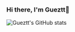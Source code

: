 ### Hi there, I'm Gueztt👋

![Gueztt's GitHub stats](https://github-readme-stats.vercel.app/api?username=Gueztt&count_private=true&show_icons=true&theme=tokyonight&bg_color=00000000&include_all_commits=true)

<!--
**Gueztt/Gueztt** is a ✨ _special_ ✨ repository because its `README.md` (this file) appears on your GitHub profile.

Here are some ideas to get you started:

- 🔭 I’m currently working on ...
- 🌱 I’m currently learning ...
- 👯 I’m looking to collaborate on ...
- 🤔 I’m looking for help with ...
- 💬 Ask me about ...
- 📫 How to reach me: ...
- 😄 Pronouns: ...
- ⚡ Fun fact: ...
-->
